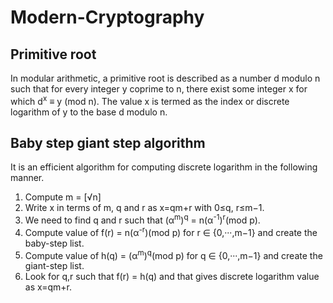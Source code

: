 # Modern-Cryptography

## **Primitive root**

In modular arithmetic, a  primitive root is described as a number d modulo n such that for every integer y coprime to n, there exist some integer x for which d<sup>x</sup>  ≡ y (mod n). 
The value x is termed as the index or discrete logarithm of y to the base d modulo n. 

## **Baby step giant step algorithm**

It is an efficient algorithm for computing discrete logarithm in the following manner.

1. Compute m = [√n]
2. Write x in terms of m, q and r as x=qm+r with 0≤q, r≤m−1. 
3. We need to find q and r such that (α<sup>m</sup>)<sup>q</sup> = n(α<sup>-1</sup>)<sup>r</sup>(mod p).
4. Compute value of f(r) = n(α<sup>-r</sup>)(mod  p) for r ∈ {0,···,m−1} and create the baby-step list.
5. Compute value of h(q) = (α<sup>m</sup>)<sup>q</sup>(mod p) for q ∈ {0,···,m−1} and create the giant-step list.
6. Look for q,r such that f(r) = h(q) and that gives discrete logarithm value as x=qm+r.
